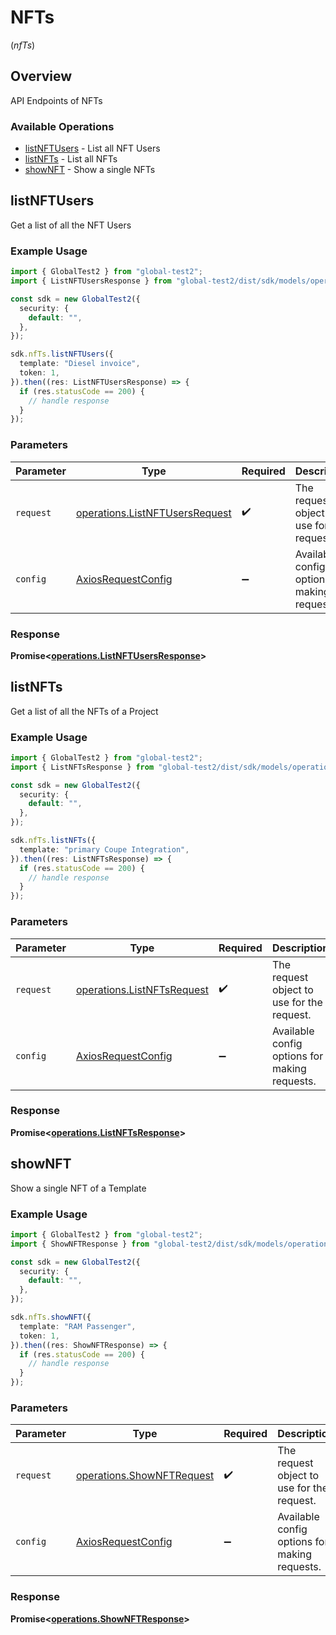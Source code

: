# NFTs
(*nfTs*)

## Overview

API Endpoints of NFTs

### Available Operations

* [listNFTUsers](#listnftusers) - List all NFT Users
* [listNFTs](#listnfts) - List all NFTs
* [showNFT](#shownft) - Show a single NFTs

## listNFTUsers

Get a list of all the NFT Users

### Example Usage

```typescript
import { GlobalTest2 } from "global-test2";
import { ListNFTUsersResponse } from "global-test2/dist/sdk/models/operations";

const sdk = new GlobalTest2({
  security: {
    default: "",
  },
});

sdk.nfTs.listNFTUsers({
  template: "Diesel invoice",
  token: 1,
}).then((res: ListNFTUsersResponse) => {
  if (res.statusCode == 200) {
    // handle response
  }
});
```

### Parameters

| Parameter                                                                        | Type                                                                             | Required                                                                         | Description                                                                      |
| -------------------------------------------------------------------------------- | -------------------------------------------------------------------------------- | -------------------------------------------------------------------------------- | -------------------------------------------------------------------------------- |
| `request`                                                                        | [operations.ListNFTUsersRequest](../../models/operations/listnftusersrequest.md) | :heavy_check_mark:                                                               | The request object to use for the request.                                       |
| `config`                                                                         | [AxiosRequestConfig](https://axios-http.com/docs/req_config)                     | :heavy_minus_sign:                                                               | Available config options for making requests.                                    |


### Response

**Promise<[operations.ListNFTUsersResponse](../../models/operations/listnftusersresponse.md)>**


## listNFTs

Get a list of all the NFTs of a Project

### Example Usage

```typescript
import { GlobalTest2 } from "global-test2";
import { ListNFTsResponse } from "global-test2/dist/sdk/models/operations";

const sdk = new GlobalTest2({
  security: {
    default: "",
  },
});

sdk.nfTs.listNFTs({
  template: "primary Coupe Integration",
}).then((res: ListNFTsResponse) => {
  if (res.statusCode == 200) {
    // handle response
  }
});
```

### Parameters

| Parameter                                                                | Type                                                                     | Required                                                                 | Description                                                              |
| ------------------------------------------------------------------------ | ------------------------------------------------------------------------ | ------------------------------------------------------------------------ | ------------------------------------------------------------------------ |
| `request`                                                                | [operations.ListNFTsRequest](../../models/operations/listnftsrequest.md) | :heavy_check_mark:                                                       | The request object to use for the request.                               |
| `config`                                                                 | [AxiosRequestConfig](https://axios-http.com/docs/req_config)             | :heavy_minus_sign:                                                       | Available config options for making requests.                            |


### Response

**Promise<[operations.ListNFTsResponse](../../models/operations/listnftsresponse.md)>**


## showNFT

Show a single NFT of a Template

### Example Usage

```typescript
import { GlobalTest2 } from "global-test2";
import { ShowNFTResponse } from "global-test2/dist/sdk/models/operations";

const sdk = new GlobalTest2({
  security: {
    default: "",
  },
});

sdk.nfTs.showNFT({
  template: "RAM Passenger",
  token: 1,
}).then((res: ShowNFTResponse) => {
  if (res.statusCode == 200) {
    // handle response
  }
});
```

### Parameters

| Parameter                                                              | Type                                                                   | Required                                                               | Description                                                            |
| ---------------------------------------------------------------------- | ---------------------------------------------------------------------- | ---------------------------------------------------------------------- | ---------------------------------------------------------------------- |
| `request`                                                              | [operations.ShowNFTRequest](../../models/operations/shownftrequest.md) | :heavy_check_mark:                                                     | The request object to use for the request.                             |
| `config`                                                               | [AxiosRequestConfig](https://axios-http.com/docs/req_config)           | :heavy_minus_sign:                                                     | Available config options for making requests.                          |


### Response

**Promise<[operations.ShowNFTResponse](../../models/operations/shownftresponse.md)>**

